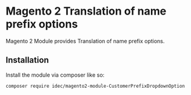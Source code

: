 # Magento 2 Translation of name prefix options

Magento 2 Module provides Translation of name prefix options.


## Installation

Install the module via composer like so:

```sh
composer require idec/magento2-module-CustomerPrefixDropdownOption
```